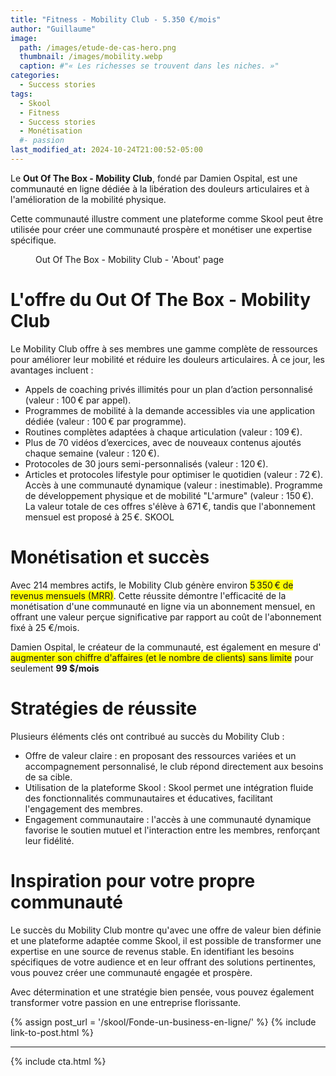 ```yaml
---
title: "Fitness - Mobility Club - 5.350 €/mois"
author: "Guillaume"
image: 
  path: /images/etude-de-cas-hero.png
  thumbnail: /images/mobility.webp
  caption: #"« Les richesses se trouvent dans les niches. »"
categories:
  - Success stories
tags:
  - Skool
  - Fitness
  - Success stories
  - Monétisation
  #- passion
last_modified_at: 2024-10-24T21:00:52-05:00
---
```

Le **Out Of The Box - Mobility Club**, fondé par Damien Ospital, est une communauté en ligne dédiée à la libération des douleurs articulaires et à l'amélioration de la mobilité physique. 

Cette communauté illustre comment une plateforme comme Skool peut être utilisée pour créer une communauté prospère et monétiser une expertise spécifique.

<figure class="align-center">
  <a href="#"><img src="{{ '/images/mobility-about.webp' | absolute_url }}" alt=""></a>
  <figcaption>Out Of The Box - Mobility Club - 'About' page</figcaption>
</figure>

# L'offre du Out Of The Box - Mobility Club

Le Mobility Club offre à ses membres une gamme complète de ressources pour améliorer leur mobilité et réduire les douleurs articulaires. À ce jour, les avantages incluent :

* Appels de coaching privés illimités pour un plan d’action personnalisé (valeur : 100 € par appel).
* Programmes de mobilité à la demande accessibles via une application dédiée (valeur : 100 € par programme).
* Routines complètes adaptées à chaque articulation (valeur : 109 €).
* Plus de 70 vidéos d’exercices, avec de nouveaux contenus ajoutés chaque semaine (valeur : 120 €).
* Protocoles de 30 jours semi-personnalisés (valeur : 120 €).
* Articles et protocoles lifestyle pour optimiser le quotidien (valeur : 72 €).
Accès à une communauté dynamique (valeur : inestimable).
Programme de développement physique et de mobilité "L'armure" (valeur : 150 €).
La valeur totale de ces offres s'élève à 671 €, tandis que l'abonnement mensuel est proposé à 25 €. 
SKOOL

# Monétisation et succès

Avec 214 membres actifs, le Mobility Club génère environ <span style="background-color: yellow">5 350 € de revenus mensuels (MRR)</span>. Cette réussite démontre l'efficacité de la monétisation d'une communauté en ligne via un abonnement mensuel, en offrant une valeur perçue significative par rapport au coût de l'abonnement fixé à 25 €/mois.

Damien Ospital, le créateur de la communauté, est également en mesure d' <span style="background-color: yellow">augmenter son chiffre d'affaires (et le nombre de clients) sans limite</span> pour seulement **99 $/mois**

# Stratégies de réussite

Plusieurs éléments clés ont contribué au succès du Mobility Club :

* Offre de valeur claire : en proposant des ressources variées et un accompagnement personnalisé, le club répond directement aux besoins de sa cible.
* Utilisation de la plateforme Skool : Skool permet une intégration fluide des fonctionnalités communautaires et éducatives, facilitant l'engagement des membres.
* Engagement communautaire : l'accès à une communauté dynamique favorise le soutien mutuel et l'interaction entre les membres, renforçant leur fidélité.

# Inspiration pour votre propre communauté

Le succès du Mobility Club montre qu'avec une offre de valeur bien définie et une plateforme adaptée comme Skool, il est possible de transformer une expertise en une source de revenus stable. En identifiant les besoins spécifiques de votre audience et en leur offrant des solutions pertinentes, vous pouvez créer une communauté engagée et prospère.

Avec détermination et une stratégie bien pensée, vous pouvez également transformer votre passion en une entreprise florissante.

{% assign post_url = '/skool/Fonde-un-business-en-ligne/' %}
{% include link-to-post.html %}

*******************************
{% include cta.html %}


